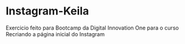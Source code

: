 # Instagram-Keila
Exercicio feito para Bootcamp da Digital Innovation One para o curso Recriando a página inicial do Instagram
